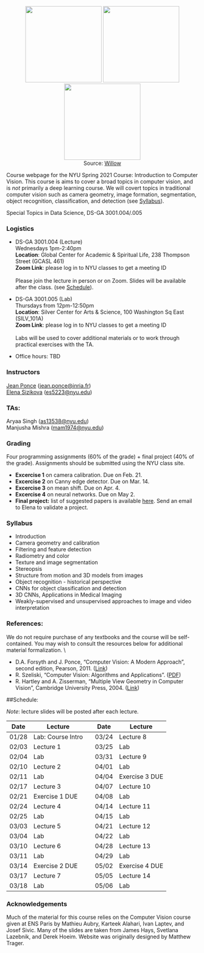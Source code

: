 <p align="center">
  <img src="https://www.di.ens.fr/willow/research/inpainting/images/new_000228/new_000228.jpg" width="200">
  <img src="https://www.di.ens.fr/willow/research/inpainting/images/new_000228/new_000228_outline.jpg" width="200">
  <img src="https://www.di.ens.fr/willow/research/inpainting/images/new_000228/new_000228_res_comb.jpg" width="200">
 <br>
  Source: <a href="https://www.di.ens.fr/willow/research/inpainting/">Willow</a>
</p>

Course webpage for the NYU Spring 2021 Course: Introduction to Computer Vision. This course is aims to cover a broad topics in computer vision, and is *not* primarily a deep learning course. We will covert topics in traditional computer vision such as camera geometry, image formation, segmentation, object recognition, classification, and detection (see [Syllabus]((#Syllabus))).

Special Topics in Data Science, DS-GA 3001.004/.005

### Logistics

* DS-GA 3001.004 (Lecture) \
Wednesdays 1pm-2:40pm  \
**Location**: Global Center for Academic & Spiritual Life, 238 Thompson Street (GCASL 461)   \
**Zoom Link**: please log in to NYU classes to get a meeting ID \
\
Please join the lecture in person or on Zoom. Slides will be available after the class. (see [Schedule]((#Schedule))).

* DS-GA 3001.005 (Lab) \
Thursdays from 12pm-12:50pm \
**Location**: Silver Center for Arts & Science, 100 Washington Sq East (SILV_101A) \
**Zoom Link**: please log in to NYU classes to get a meeting ID \
\
Labs will be used to cover additional materials or to work through practical exercises with the TA. 

* Office hours: TBD

### Instructors

<a href="https://www.di.ens.fr/~ponce/">Jean Ponce</a> (jean.ponce@inria.fr)  
<a href="https://esizikova.github.io">Elena Sizikova</a> (es5223@nyu.edu)

### TAs:  
Aryaa Singh (as13538@nyu.edu)  
Manjusha Mishra (mam1974@nyu.edu)

### Grading

Four programming assignments (60% of the grade) + final project (40% of the
grade). Assignments should be submitted using the NYU class site.

* **Excercise 1** on camera calibration.
Due on Feb. 21.
* **Excercise 2** on Canny edge detector.
Due on Mar. 14.
* **Excercise 3** on mean shift.
Due on Apr. 4.
* **Excercise 4** on neural networks. 
Due on May 2.
* **Final project:** list of suggested papers is available [here](https://docs.google.com/document/d/15wjCUedE69u1c5ijW3S407oxISkLNlnHvB8ztOSvUUg/edit?usp=sharing). Send an email to Elena to validate a project. 

### Syllabus <a name="Syllabus"></a>
  * Introduction
  * Camera geometry and calibration
  * Filtering and feature detection
  * Radiometry and color
  * Texture and image segmentation
  * Stereopsis
  * Structure from motion and 3D models from images
  * Object recognition - historical perspective
  * CNNs for object classification and detection
  * 3D CNNs, Applications in Medical Imaging
  * Weakly-supervised and unsupervised approaches to image and video interpretation 

### References:
We do not require purchase of any textbooks and the course will be self-contained. You may wish to consult the resources below for additional material formalization. \
* D.A. Forsyth and J. Ponce, “Computer Vision: A Modern Approach”, second edition, Pearson, 2011. (<a href="https://www.pearson.com/us/higher-education/program/Forsyth-Computer-Vision-A-Modern-Approach-2nd-Edition/PGM111082.html">Link</a>)
* R. Szeliski, “Computer Vision: Algorithms and Applications”. (<a href="http://szeliski.org/Book/">PDF</a>)
* R. Hartley and A. Zisserman, “Multiple View Geometry in Computer Vision”, Cambridge University Press, 2004. (<a href="https://www.robots.ox.ac.uk/~vgg/hzbook/">Link</a>)
  
##Schedule:

*Note*: lecture slides will be posted after each lecture.

| Date  | Lecture               |       | Date  | Lecture               |
| ----- | --------------------- | ----- | ----- | --------------------- |
| 01/28 | Lab: Course Intro     |       | 03/24 | Lecture 8             |
| 02/03 | Lecture 1             |       | 03/25 | Lab                   |
| 02/04 | Lab                   |       | 03/31 | Lecture 9             |
| 02/10 | Lecture 2             |       | 04/01 | Lab                   |
| 02/11 | Lab                   |       | 04/04 | Exercise 3 DUE        |
| 02/17 | Lecture 3             |       | 04/07 | Lecture 10            |
| 02/21 | Exercise 1 DUE        |       | 04/08 | Lab                   |
| 02/24 | Lecture 4             |       | 04/14 | Lecture 11            |
| 02/25 | Lab                   |       | 04/15 | Lab                   |
| 03/03 | Lecture 5             |       | 04/21 | Lecture 12            |
| 03/04 | Lab                   |       | 04/22 | Lab                   |
| 03/10 | Lecture 6             |       | 04/28 | Lecture 13            |
| 03/11 | Lab                   |       | 04/29 | Lab                   |
| 03/14 | Exercise 2 DUE        |       | 05/02 | Exercise 4 DUE        |
| 03/17 | Lecture 7             |       | 05/05 | Lecture 14            |
| 03/18 | Lab                   |       | 05/06 | Lab                   |


### Acknowledgements
Much of the material for this course relies on the Computer Vision course given at ENS Paris by Mathieu Aubry, Karteek Alahari, Ivan Laptev, and Josef Sivic. Many of the slides are taken from James Hays, Svetlana Lazebnik, and Derek Hoeim. Website was originally designed by Matthew Trager.
